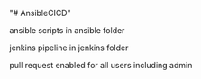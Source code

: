 "# AnsibleCICD" 

ansible scripts in ansible folder

jenkins pipeline in jenkins folder

pull request enabled for all users including admin